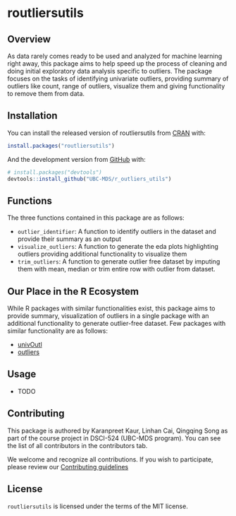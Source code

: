 
<!-- README.md is generated from README.Rmd. Please edit that file -->
<!-- #region -->

# routliersutils

<!-- badges: start -->
<!-- badges: end -->

## Overview

As data rarely comes ready to be used and analyzed for machine learning
right away, this package aims to help speed up the process of cleaning
and doing initial exploratory data analysis specific to outliers. The
package focuses on the tasks of identifying univariate outliers,
providing summary of outliers like count, range of outliers, visualize
them and giving functionality to remove them from data.

## Installation

You can install the released version of routliersutils from
[CRAN](https://CRAN.R-project.org) with:

``` r
install.packages("routliersutils")
```

And the development version from [GitHub](https://github.com/) with:

``` r
# install.packages("devtools")
devtools::install_github("UBC-MDS/r_outliers_utils")
```

## Functions

The three functions contained in this package are as follows:

-   `outlier_identifier`: A function to identify outliers in the dataset
    and provide their summary as an output
-   `visualize_outliers`: A function to generate the eda plots
    highlighting outliers providing additional functionality to
    visualize them
-   `trim_outliers`: A function to generate outlier free dataset by
    imputing them with mean, median or trim entire row with outlier from
    dataset.

## Our Place in the R Ecosystem

While R packages with similar functionalities exist, this package aims
to provide summary, visualization of outliers in a single package with
an additional functionality to generate outlier-free dataset. Few
packages with similar functionality are as follows:

-   [univOutl](https://cran.r-project.org/web/packages/univOutl/univOutl.pdf)
-   [outliers](https://cran.r-project.org/web/packages/outliers/outliers.pdf)

## Usage

-   TODO

## Contributing

This package is authored by Karanpreet Kaur, Linhan Cai, Qingqing Song
as part of the course project in DSCI-524 (UBC-MDS program). You can see
the list of all contributors in the contributors tab.

We welcome and recognize all contributions. If you wish to participate,
please review our [Contributing guidelines](CONTRIBUTING.md)

## License

`routliersutils` is licensed under the terms of the MIT license.
<!-- #endregion -->
